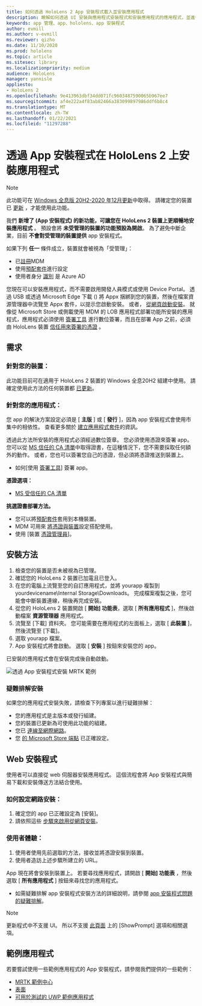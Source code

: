 ```yaml
---
title: 如何透過 HoloLens 2 App 安裝程式載入並安裝應用程式
description: 瞭解如何透過 UI 安裝與應用程式安裝程式和安裝應用程式的應用程式，並進行疑難排解。
keywords: app 管理、app、hololens、app 安裝程式
author: evmill
ms.author: v-evmill
ms.reviewer: qizho
ms.date: 11/10/2020
ms.prod: hololens
ms.topic: article
ms.sitesec: library
ms.localizationpriority: medium
audience: HoloLens
manager: yannisle
appliesto:
- HoloLens 2
ms.openlocfilehash: 9e413963dbf34dd071fc9603487590065b967ee7
ms.sourcegitcommit: af4e222a4f83ab82466a383099897986ddf6b8c4
ms.translationtype: MT
ms.contentlocale: zh-TW
ms.lasthandoff: 01/22/2021
ms.locfileid: "11297288"
---
```

# 透過 App 安裝程式在 HoloLens 2 上安裝應用程式

> [!NOTE]
> 此功能可在 [Windows 全息版 20H2-2020 年12月更新](hololens-release-notes.md)中取得。 請確定您的裝置已 [更新](hololens-update-hololens.md) ，才能使用此功能。

我們 **新增了 (App 安裝程式) 的新功能，可讓您在 HoloLens 2 裝置上更順暢地安裝應用程式** 。 預設會將 **未受管理的裝置的功能預設為開啟**。 為了避免中斷企業，目前 **不會對受管理的裝置提供** app 安裝程式。  

如果下列 **任一** 條件成立，裝置就會被視為「受管理」：

- 已[註冊](hololens-enroll-mdm.md)MDM
- 使用[預配套件](hololens-provisioning.md)進行設定
- 使用者身分 [識別](hololens-identity.md) 是 Azure AD

您現在可以安裝應用程式，而不需要啟用開發人員模式或使用 Device Portal。  透過 USB 或透過 Microsoft Edge 下載 () 將 Appx 捆綁到您的裝置，然後在檔案資源管理器中流覽至 Appx 套件，以提示您啟動安裝。  或者， [從網頁啟動安裝](https://docs.microsoft.com/windows/msix/app-installer/installing-windows10-apps-web)。  就像從 Microsoft Store 或側載使用 MDM 的 LOB 應用程式部署功能所安裝的應用程式，應用程式必須使用 [簽署工具](https://docs.microsoft.com/windows/win32/appxpkg/how-to-sign-a-package-using-signtool) 進行數位簽署，而且在部署 App 之前，必須由 HoloLens 裝置 [信任用來簽署的憑證](https://docs.microsoft.com/windows/win32/appxpkg/how-to-sign-a-package-using-signtool#security-considerations) 。

## 需求

### 針對您的裝置：

此功能目前可在適用于 HoloLens 2 裝置的 Windows 全息20H2 組建中使用。 請確定使用此方法的任何裝置都 [已更新](hololens-update-hololens.md)。

### 針對您的應用程式：

您 app 的解決方案設定必須是 [ **主版** ] 或 [ **發行** ]，因為 app 安裝程式會使用市集中的相依性。 查看更多關於 [建立應用程式套件](https://docs.microsoft.com/windows/msix/app-installer/create-appinstallerfile-vs)的資訊。

透過此方法所安裝的應用程式必須經過數位簽章。 您必須使用憑證來簽署 app。 您可以從 [MS 信任的 CA 清單](https://ccadb-public.secure.force.com/microsoft/IncludedCACertificateReportForMSFT)中取得證書，在這種情況下，您不需要採取任何額外的動作。 或者，您也可以簽署您自己的憑證，但必須將憑證推送到裝置上。

- 如何[使用 [簽署工具](https://docs.microsoft.com/windows/win32/appxpkg/how-to-sign-a-package-using-signtool)] 簽署 app。

**憑證選項：**

- [MS 受信任的 CA 清單](https://ccadb-public.secure.force.com/microsoft/IncludedCACertificateReportForMSFT)

**挑選證書部署方法。**

- 您可以將[預配套件](hololens-provisioning.md)套用到本機裝置。
- MDM 可用來 [將憑證與裝置](https://docs.microsoft.com/mem/intune/protect/certificates-configure)設定搭配使用。
- 使用 [裝置 [憑證管理員](certificate-manager.md)]。

## 安裝方法

1. 檢查您的裝置是否未被視為已管理。
1. 確認您的 HoloLens 2 裝置已加電且已登入。
1. 在您的電腦上流覽至您的自訂應用程式，並將 yourapp 複製到 yourdevicename\Internal Storage\Downloads。
    完成檔案複製之後，您可能會中斷裝置連線，稍後再完成安裝。
1. 從您的 HoloLens 2 裝置開啟 [ **開始] 功能表**，選取 [ **所有應用程式** ]，然後啟動檔案 **資源管理器** 應用程式。
1. 流覽至 [下載] 資料夾。 您可能需要在應用程式的左面板上，選取 [ **此裝置** ]，然後流覽至 [下載]。
1. 選取 yourapp 檔案。
1. App 安裝程式將會啟動。 選取 [ **安裝** ] 按鈕來安裝您的 app。

已安裝的應用程式會在安裝完成後自動啟動。

![透過 App 安裝程式安裝 MRTK 範例](images/hololens-app-installer-picture.jpg)

### 疑難排解安裝

如果您的應用程式安裝失敗，請檢查下列專案以進行疑難排解：

- 您的應用程式是主版本或發行組建。
- 您的裝置已更新為可使用此功能的組建。
- 您已 [連線至網際網路](hololens-network.md)。
- 您 [的 Microsoft Store 端點](hololens-offline.md) 已正確設定。  

## Web 安裝程式

使用者可以直接從 web 伺服器安裝應用程式。 這個流程會將 App 安裝程式與簡易下載和安裝傳送方法結合使用。

### 如何設定網路安裝：

1. 確定您的 app 已正確設定為 [安裝]。
1. 請依照這些 [步驟來啟用從網頁安裝](https://docs.microsoft.com/windows/msix/app-installer/installing-windows10-apps-web#how-to-enable-this-on-a-webpage)。

### 使用者體驗：

1. 使用者使用先前選取的方法，接收並將憑證安裝到裝置。
1. 使用者造訪上述步驟所建立的 URL。

App 現在將會安裝到裝置上。 若要尋找應用程式，請開啟 [ **開始] 功能表** ，然後選取 [ **所有應用程式** ] 按鈕來尋找您的應用程式。

- 如需疑難排解 app 安裝程式安裝方法的詳細說明，請參閱 [app 安裝程式問題的疑難排解](https://docs.microsoft.com/windows/msix/app-installer/troubleshoot-appinstaller-issues)。

> [!NOTE]
> 更新程式中不支援 UI。 所以不支援 [此頁面](https://docs.microsoft.com/windows/msix/app-installer/update-settings) 上的 [ShowPrompt] 選項和相關選項。

## 範例應用程式

若要嘗試使用一些範例應用程式的 App 安裝程式，請參閱我們提供的一些範例：

- [MRTK 範例中心](https://microsoft.github.io/MixedRealityToolkit-Unity/Documentation/README_ExampleHub.html)
- [表面](https://docs.microsoft.com/windows/mixed-reality/develop/unity/sampleapp-surfaces)
- [可用於測試的 UWP 範例應用程式](https://github.com/microsoft/Windows-universal-samples/tree/master/Samples)
